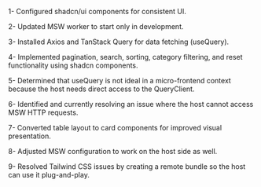 1- Configured shadcn/ui components for consistent UI.

2- Updated MSW worker to start only in development.

3- Installed Axios and TanStack Query for data fetching (useQuery).

4- Implemented pagination, search, sorting, category filtering, and reset functionality using shadcn components.

5- Determined that useQuery is not ideal in a micro-frontend context because the host needs direct access to the QueryClient.

6- Identified and currently resolving an issue where the host cannot access MSW HTTP requests.

7- Converted table layout to card components for improved visual presentation.

8- Adjusted MSW configuration to work on the host side as well.

9- Resolved Tailwind CSS issues by creating a remote bundle so the host can use it plug-and-play.